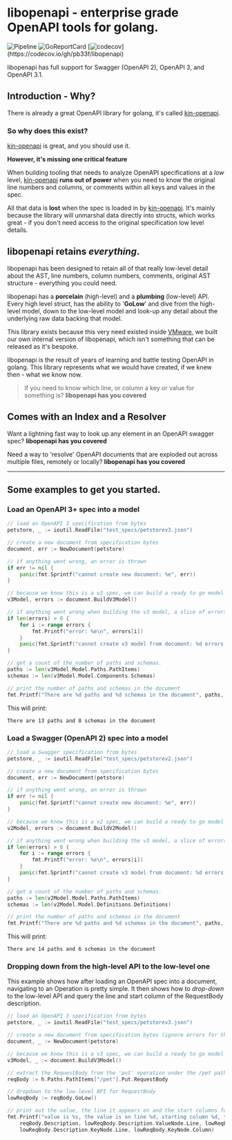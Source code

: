 # libopenapi - enterprise grade OpenAPI tools for golang.

![Pipeline](https://github.com/pb33f/libopenapi/workflows/Build/badge.svg)
![GoReportCard](https://goreportcard.com/badge/github.com/pb33f/libopenapi)
[![codecov](https://codecov.io/gh/pb33f/libopenapi/branch/main/graph/badge.svg?)](https://codecov.io/gh/pb33f/libopenapi)

libopenapi has full support for Swagger (OpenAPI 2), OpenAPI 3, and OpenAPI 3.1.

## Introduction - Why?

There is already a great OpenAPI library for golang, it's called [kin-openapi](https://github.com/getkin/kin-openapi).

### So why does this exist?

[kin-openapi](https://github.com/getkin/kin-openapi) is great, and you should use it. 

**However, it's missing one critical feature**

When building tooling that needs to analyze OpenAPI specifications at a *low* level, [kin-openapi](https://github.com/getkin/kin-openapi)
**runs out of power** when you need to know the original line numbers and columns, or comments within all keys and values in the spec.

All that data is **lost** when the spec is loaded in by [kin-openapi](https://github.com/getkin/kin-openapi). It's mainly
because the library will unmarshal data directly into structs, which works great - if you don't need access to the original 
specification low level details.

## libopenapi retains _everything_.

libopenapi has been designed to retain all of that really low-level detail about the AST, line numbers, column numbers, comments, 
original AST structure - everything you could need.

libopenapi has a **porcelain** (high-level) and a **plumbing** (low-level) API. Every high level struct, has the 
ability to '**GoLow**' and dive from the high-level model, down to the low-level model and look-up any detail about the 
underlying raw data backing that model.

This library exists because this very need existed inside [VMware](https://vmware.com), we built our own internal 
version of libopenapi, which isn't something that can be released as it's bespoke.

libopenapi is the result of years of learning and battle testing OpenAPI in golang. This library represents what we
would have created, if we knew then - what we know now.

> If you need to know which line, or column a key or value for something is? **libopenapi has you covered**

## Comes with an Index and a Resolver

Want a lightning fast way to look up any element in an OpenAPI swagger spec? **libopenapi has you covered**

Need a way to 'resolve' OpenAPI documents that are exploded out across multiple files, remotely or locally? 
**libopenapi has you covered**

---

## Some examples to get you started.

### Load an OpenAPI 3+ spec into a model

```go
// load an OpenAPI 3 specification from bytes
petstore, _ := ioutil.ReadFile("test_specs/petstorev3.json")

// create a new document from specification bytes
document, err := NewDocument(petstore)

// if anything went wrong, an error is thrown
if err != nil {
    panic(fmt.Sprintf("cannot create new document: %e", err))
}

// because we know this is a v3 spec, we can build a ready to go model from it.
v3Model, errors := document.BuildV3Model()

// if anything went wrong when building the v3 model, a slice of errors will be returned
if len(errors) > 0 {
    for i := range errors {
        fmt.Printf("error: %e\n", errors[i])
    }
    panic(fmt.Sprintf("cannot create v3 model from document: %d errors reported", len(errors)))
}

// get a count of the number of paths and schemas.
paths := len(v3Model.Model.Paths.PathItems)
schemas := len(v3Model.Model.Components.Schemas)

// print the number of paths and schemas in the document
fmt.Printf("There are %d paths and %d schemas in the document", paths, schemas)
```

This will print: 

```
There are 13 paths and 8 schemas in the document
```


### Load a Swagger (OpenAPI 2) spec into a model
```go
// load a Swagger specification from bytes
petstore, _ := ioutil.ReadFile("test_specs/petstorev2.json")

// create a new document from specification bytes
document, err := NewDocument(petstore)

// if anything went wrong, an error is thrown
if err != nil {
    panic(fmt.Sprintf("cannot create new document: %e", err))
}

// because we know this is a v2 spec, we can build a ready to go model from it.
v2Model, errors := document.BuildV2Model()

// if anything went wrong when building the v3 model, a slice of errors will be returned
if len(errors) > 0 {
    for i := range errors {
        fmt.Printf("error: %e\n", errors[i])
    }
    panic(fmt.Sprintf("cannot create v3 model from document: %d errors reported", len(errors)))
}

// get a count of the number of paths and schemas.
paths := len(v2Model.Model.Paths.PathItems)
schemas := len(v2Model.Model.Definitions.Definitions)

// print the number of paths and schemas in the document
fmt.Printf("There are %d paths and %d schemas in the document", paths, schemas)
```

This will print: 

```
There are 14 paths and 6 schemas in the document
```

### Dropping down from the high-level API to the low-level one

This example shows how after loading an OpenAPI spec into a document, navigating to an Operation is pretty simple. 
It then shows how to _drop-down_ to the low-level API and query the line and start column of the RequestBody description.

```go
// load an OpenAPI 3 specification from bytes
petstore, _ := ioutil.ReadFile("test_specs/petstorev3.json")

// create a new document from specification bytes (ignore errors for the same of the example)
document, _ := NewDocument(petstore)

// because we know this is a v3 spec, we can build a ready to go model from it (ignoring errors for the example)
v3Model, _ := document.BuildV3Model()

// extract the RequestBody from the 'put' operation under the /pet path
reqBody := h.Paths.PathItems["/pet"].Put.RequestBody

// dropdown to the low-level API for RequestBody
lowReqBody := reqBody.GoLow() 

// print out the value, the line it appears on and the start columns for the key and value of the nodes.
fmt.Printf("value is %s, the value is on line %d, starting column %d, the key is on line %d, column %d", 
    reqBody.Description, lowReqBody.Description.ValueNode.Line, lowReqBody.Description.ValueNode.Column,
    lowReqBody.Description.KeyNode.Line, lowReqBody.KeyNode.Column)

```
